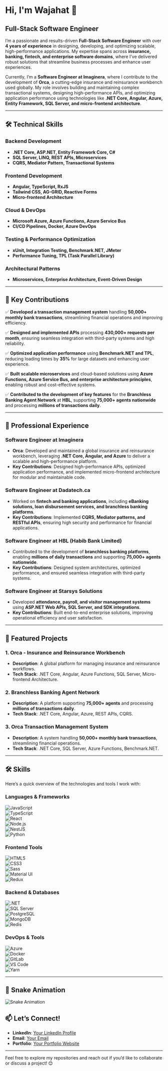 # Hi, I'm Wajahat 👋  
## Full-Stack Software Engineer  

I’m a passionate and results-driven **Full-Stack Software Engineer** with over **4 years of experience** in designing, developing, and optimizing scalable, high-performance applications. My expertise spans across **insurance, banking, fintech, and enterprise software domains**, where I’ve delivered robust solutions that streamline business processes and enhance user experiences.  

Currently, I’m a **Software Engineer at Imaginera**, where I contribute to the development of **Orca**, a cutting-edge insurance and reinsurance workbench used globally. My role involves building and maintaining complex transactional systems, designing high-performance APIs, and optimizing application performance using technologies like **.NET Core, Angular, Azure, Entity Framework, SQL Server, and micro-frontend architecture**.  

---

## 🛠️ Technical Skills  

### **Backend Development**  
- **.NET Core, ASP.NET, Entity Framework Core, C#**  
- **SQL Server, LINQ, REST APIs, Microservices**  
- **CQRS, Mediator Pattern, Transactional Systems**  

### **Frontend Development**  
- **Angular, TypeScript, RxJS**  
- **Tailwind CSS, AG-GRID, Reactive Forms**  
- **Micro-frontend Architecture**  

### **Cloud & DevOps**  
- **Microsoft Azure, Azure Functions, Azure Service Bus**  
- **CI/CD Pipelines, Docker, Azure DevOps**  

### **Testing & Performance Optimization**  
- **xUnit, Integration Testing, Benchmark.NET, JMeter**  
- **Performance Tuning, TPL (Task Parallel Library)**  

### **Architectural Patterns**  
- **Microservices, Enterprise Architecture, Event-Driven Design**  

---

## 🚀 Key Contributions  

✅ **Developed a transaction management system** handling **50,000+ monthly bank transactions**, streamlining financial operations and improving efficiency.  

✅ **Designed and implemented APIs** processing **430,000+ requests per month**, ensuring seamless integration with third-party systems and high reliability.  

✅ **Optimized application performance** using **Benchmark.NET and TPL**, reducing loading times by **35%** for large datasets and enhancing user experience.  

✅ **Built scalable microservices** and cloud-based solutions using **Azure Functions, Azure Service Bus, and enterprise architecture principles**, enabling robust and cost-effective systems.  

✅ **Contributed to the development of key features** for the **Branchless Banking Agent Network** at **HBL**, supporting **75,000+ agents nationwide** and processing **millions of transactions daily**.  

---

## 💼 Professional Experience  

### **Software Engineer** at **Imaginera**  
- **Orca**: Developed and maintained a global insurance and reinsurance workbench, leveraging **.NET Core, Angular, and Azure** to deliver a scalable and high-performance platform.  
- **Key Contributions**: Designed high-performance APIs, optimized application performance, and implemented micro-frontend architecture for modular and maintainable code.  

### **Software Engineer** at **Dadatech.ca**  
- Worked on **fintech and banking applications**, including **eBanking solutions, loan disbursement services, and branchless banking platforms**.  
- **Key Contributions**: Implemented **CQRS, Mediator patterns, and RESTful APIs**, ensuring high security and performance for financial applications.  

### **Software Engineer** at **HBL (Habib Bank Limited)**  
- Contributed to the development of **branchless banking platforms**, enabling **millions of daily transactions** and supporting **75,000+ agents nationwide**.  
- **Key Contributions**: Designed system architectures, optimized performance, and ensured seamless integration with third-party systems.  

### **Software Engineer** at **Starsys Solutions**  
- Developed **attendance, payroll, and visitor management systems** using **ASP.NET Web APIs, SQL Server, and SDK integrations**.  
- **Key Contributions**: Built end-to-end enterprise solutions, improving operational efficiency and user satisfaction.  

---

## 🌟 Featured Projects  

### 1. **Orca - Insurance and Reinsurance Workbench**  
- **Description**: A global platform for managing insurance and reinsurance workflows.  
- **Tech Stack**: .NET Core, Angular, Azure Functions, SQL Server, Micro-frontend Architecture. 

### 2. **Branchless Banking Agent Network**  
- **Description**: A platform supporting **75,000+ agents** and processing **millions of transactions daily**.  
- **Tech Stack**: .NET Core, Angular, Azure, REST APIs, CQRS.

### 3. **Orca Transaction Management System**  
- **Description**: A system handling **50,000+ monthly bank transactions**, streamlining financial operations.  
- **Tech Stack**: .NET Core, SQL Server, Azure Functions, Benchmark.NET.

---

## 🛠️ Skills 

Here’s a quick overview of the technologies and tools I work with:  

### **Languages & Frameworks**  
![JavaScript](https://img.shields.io/badge/JavaScript-F7DF1E?style=for-the-badge&logo=javascript&logoColor=black)  
![TypeScript](https://img.shields.io/badge/TypeScript-3178C6?style=for-the-badge&logo=typescript&logoColor=white)  
![React](https://img.shields.io/badge/React-61DAFB?style=for-the-badge&logo=react&logoColor=black)  
![Node.js](https://img.shields.io/badge/Node.js-339933?style=for-the-badge&logo=node.js&logoColor=white)  
![NestJS](https://img.shields.io/badge/NestJS-E0234E?style=for-the-badge&logo=nestjs&logoColor=white)  
![Python](https://img.shields.io/badge/Python-3776AB?style=for-the-badge&logo=python&logoColor=white)  

### **Frontend Tools**  
![HTML5](https://img.shields.io/badge/HTML5-E34F26?style=for-the-badge&logo=html5&logoColor=white)  
![CSS3](https://img.shields.io/badge/CSS3-1572B6?style=for-the-badge&logo=css3&logoColor=white)  
![Sass](https://img.shields.io/badge/Sass-CC6699?style=for-the-badge&logo=sass&logoColor=white)  
![Material UI](https://img.shields.io/badge/Material%20UI-0081CB?style=for-the-badge&logo=material-ui&logoColor=white)  
![Redux](https://img.shields.io/badge/Redux-764ABC?style=for-the-badge&logo=redux&logoColor=white)  

### **Backend & Databases**  
![.NET](https://img.shields.io/badge/.NET-512BD4?style=for-the-badge&logo=dotnet&logoColor=white)  
![SQL Server](https://img.shields.io/badge/SQL%20Server-CC2927?style=for-the-badge&logo=microsoft-sql-server&logoColor=white)  
![PostgreSQL](https://img.shields.io/badge/PostgreSQL-4169E1?style=for-the-badge&logo=postgresql&logoColor=white)  
![MongoDB](https://img.shields.io/badge/MongoDB-47A248?style=for-the-badge&logo=mongodb&logoColor=white)  
![Redis](https://img.shields.io/badge/Redis-DC382D?style=for-the-badge&logo=redis&logoColor=white)  

### **DevOps & Tools**  
![Azure](https://img.shields.io/badge/Azure-0089D6?style=for-the-badge&logo=microsoft-azure&logoColor=white)  
![Docker](https://img.shields.io/badge/Docker-2496ED?style=for-the-badge&logo=docker&logoColor=white)  
![GitLab](https://img.shields.io/badge/GitLab-FCA121?style=for-the-badge&logo=gitlab&logoColor=white)  
![VS Code](https://img.shields.io/badge/VS%20Code-007ACC?style=for-the-badge&logo=visual-studio-code&logoColor=white)  
![Yarn](https://img.shields.io/badge/Yarn-2C8EBB?style=for-the-badge&logo=yarn&logoColor=white)  

---

## 🐍 Snake Animation  

![Snake Animation](https://github.com/yourusername/yourusername/blob/output/github-contribution-grid-snake.svg)  


## 📫 Let’s Connect!  
- **LinkedIn**: [Your LinkedIn Profile](https://www.linkedin.com/in/dev-wajahat/)  
- **Email**: [Your Email](dev.wajahath@gmail.com)  
- **Portfolio**: [Your Portfolio Website](https://www.notion.so/Hi-I-m-Wajahat-18bc80a23cfc80b3b98cc26018bdfb9e)  

---

Feel free to explore my repositories and reach out if you’d like to collaborate or discuss a project! 😊  
